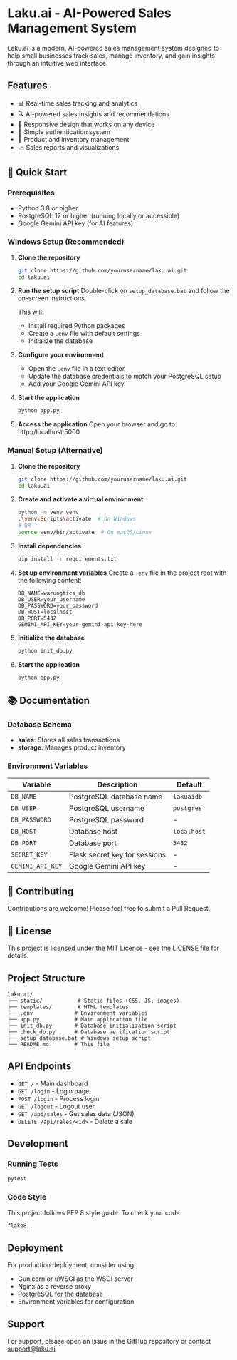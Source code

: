# Laku.ai - AI-Powered Sales Management System

Laku.ai is a modern, AI-powered sales management system designed to help small businesses track sales, manage inventory, and gain insights through an intuitive web interface.

## Features

- 📊 Real-time sales tracking and analytics
- 🔍 AI-powered sales insights and recommendations
- 📱 Responsive design that works on any device
- 🔐 Simple authentication system
- 🛒 Product and inventory management
- 📈 Sales reports and visualizations

## 🚀 Quick Start

### Prerequisites

- Python 3.8 or higher
- PostgreSQL 12 or higher (running locally or accessible)
- Google Gemini API key (for AI features)

### Windows Setup (Recommended)

1. **Clone the repository**
   ```bash
   git clone https://github.com/yourusername/laku.ai.git
   cd laku.ai
   ```

2. **Run the setup script**
   Double-click on `setup_database.bat` and follow the on-screen instructions.
   
   This will:
   - Install required Python packages
   - Create a `.env` file with default settings
   - Initialize the database

3. **Configure your environment**
   - Open the `.env` file in a text editor
   - Update the database credentials to match your PostgreSQL setup
   - Add your Google Gemini API key

4. **Start the application**
   ```bash
   python app.py
   ```

5. **Access the application**
   Open your browser and go to: http://localhost:5000

### Manual Setup (Alternative)

1. **Clone the repository**
   ```bash
   git clone https://github.com/yourusername/laku.ai.git
   cd laku.ai
   ```

2. **Create and activate a virtual environment**
   ```bash
   python -m venv venv
   .\venv\Scripts\activate  # On Windows
   # OR
   source venv/bin/activate  # On macOS/Linux
   ```

3. **Install dependencies**
   ```bash
   pip install -r requirements.txt
   ```

4. **Set up environment variables**
   Create a `.env` file in the project root with the following content:
   ```
   DB_NAME=warungtics_db
   DB_USER=your_username
   DB_PASSWORD=your_password
   DB_HOST=localhost
   DB_PORT=5432
   GEMINI_API_KEY=your-gemini-api-key-here
   ```

5. **Initialize the database**
   ```bash
   python init_db.py
   ```

6. **Start the application**
   ```bash
   python app.py
   ```

## 📚 Documentation

### Database Schema

- **sales**: Stores all sales transactions
- **storage**: Manages product inventory

### Environment Variables

| Variable | Description | Default |
|----------|-------------|---------|
| `DB_NAME` | PostgreSQL database name | `lakuaidb` |
| `DB_USER` | PostgreSQL username | `postgres` |
| `DB_PASSWORD` | PostgreSQL password | - |
| `DB_HOST` | Database host | `localhost` |
| `DB_PORT` | Database port | `5432` |
| `SECRET_KEY` | Flask secret key for sessions | - |
| `GEMINI_API_KEY` | Google Gemini API key | - |

## 🤝 Contributing

Contributions are welcome! Please feel free to submit a Pull Request.

## 📄 License

This project is licensed under the MIT License - see the [LICENSE](LICENSE) file for details.
## Project Structure

```
laku.ai/
├── static/           # Static files (CSS, JS, images)
├── templates/        # HTML templates
├── .env             # Environment variables
├── app.py           # Main application file
├── init_db.py       # Database initialization script
├── check_db.py      # Database verification script
├── setup_database.bat # Windows setup script
└── README.md        # This file
```

## API Endpoints

- `GET /` - Main dashboard
- `GET /login` - Login page
- `POST /login` - Process login
- `GET /logout` - Logout user
- `GET /api/sales` - Get sales data (JSON)
- `DELETE /api/sales/<id>` - Delete a sale

## Development

### Running Tests
```bash
pytest
```

### Code Style
This project follows PEP 8 style guide. To check your code:
```bash
flake8 .
```

## Deployment

For production deployment, consider using:
- Gunicorn or uWSGI as the WSGI server
- Nginx as a reverse proxy
- PostgreSQL for the database
- Environment variables for configuration

## Support

For support, please open an issue in the GitHub repository or contact support@laku.ai
